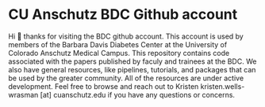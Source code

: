# CU Anschutz BDC Github account

Hi :wave: thanks for visiting the BDC github account. This account is used by members of the Barbara Davis Diabetes Center at the University of Colorado Anschutz Medical Campus. This repository contains code associated with the papers published by faculy and trainees at the BDC. We also have general resources, like pipelines, tutorials, and packages that can be used by the greater community. All of the resources are under active development. Feel free to browse and reach out to Kristen kristen.wells-wrasman [at] cuanschutz.edu if you have any questions or concerns.
